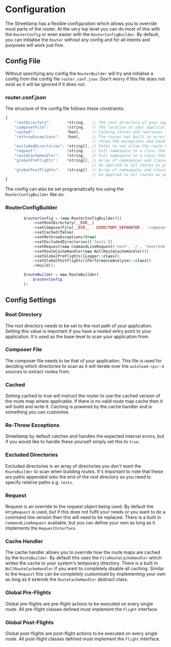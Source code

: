 # Configuration

The Streetlamp has a flexible configuration which allows you to override most parts of the router.
At the very top level you can do most of this with the `RouterConfig` or even easier with the `RouterConfigBuilder`.
By default, you can initialise the `Router` without any config and for all intents and purposes will work just fine.

## Config File

Without specifying any config the `RouterBuilder` will try and initialise a config from the config file `router.conf.json`.
Don't worry if this file does not exist as it will be ignored if it does not.

### router.conf.json

The structure of the config file follows these constraints:

```javascript
{
    "rootDirectory":       ?string,   // The root directory of your application
    "composerFile":        ?string,   // The location of your application's composer file
    "cached":              ?bool,     // Caching stores and retrieves the application's route mapping
    "rethrowExceptions":   ?bool,     // The router has built in error handling, but you can optionally 
                                      // throw the exceptions and handle them yourself
    "excludedDirectories": ?string[], // Paths to not allow the route builder to scan
    "request":             ?string    // Full namespace to a class that implements `RequestInterface`
    "routeCacheHandler":   ?string,   // Full namespace to a class that extends `RouteCacheHandler`
    "globalPreFlights":    ?string[], // Array of namespaces and classes that implement `Flight` to 
                                      // be applied to all routes as pre-flights
    "globalPostFlights":   ?string[]  // Array of namespaces and classes that implement `Flight` to 
                                      // be applied to all routes as post-flights
}
```

The config can also be set programatically too using the `RouterConfigBuilder` like so:

### RouterConfigBuilder

```php
        $routerConfig = (new RouterConfigBuilder())
            ->setRootDirectory(__DIR__)
            ->setComposerFile(__DIR__ . DIRECTORY_SEPARATOR . 'composer.json')
            ->setCached(false)
            ->setRethrowExceptions(true)
            ->setExcludedDirectories(['tests'])
            ->setRequest(new CommandLineRequest('test', '/', 'text/html'))
            ->setRouteCacheHandler(new NullRouteCacheHandler())
            ->setGlobalPreFlights([Logger::class])
            ->setGlobalPostFlights([PerformanceAnalyser::class])
            ->build();

        $routeBuilder = new RouteBuilder(
            $routerConfig
        );
```

## Config Settings

### Root Directory

The root directory needs to be set to the root path of your application.
Setting this value is important if you have a nested entry point to your application.
It's used as the base level to scan your application from.

### Composer File

The composer file needs to be that of your application.
This file is used for deciding which directories to scan as it will iterate over the `autoload->psr-4` sources to extract routes from.

### Cached

Setting cached to true will instruct the router to use the cached version of the route map where applicable.
If there is no valid route map cache then it will build and write it.
Caching is powered by the cache handler and is something you can customise.

### Re-Throw Exceptions

Streetlamp by default catches and handles the expected internal errors, but if you would like to handle these yourself simply set this to `true`.

### Excluded Directories

Excluded directories is an array of directories you don't want the `RouteBuilder` to scan when building routes.
It's important to note that these are paths appended onto the end of the root directory so you need to specify relative paths e.g. `tests`.

### Request

Request is an override to the request object being used.
By default the `HttpRequest` is used, but if this does not fulfil your needs or you want to do a command line version then this will need to be replaced.
There is a built in `CommandLineRequest` available, but you can define your own as long as it implements the `RequestInterface`.

### Cache Handler

The cache handler allows you to override how the route maps are cached by the `RouteBuilder`.
By default this uses the `FileRouteCacheHandler` which writes the cache to your system's temporary directory.
There is a built in `NullRouteCacheHandler` if you want to completely disable all caching.
Similar to the `Request` this can be completely customised by implementing your own as long as it extends the `RouteCacheHandler` abstract class.

### Global Pre-Flights

Global pre-flights are pre-flight actions to be executed on every single route.
All pre-flight classes defined must implement the `Flight` interface.

### Global Post-Flights

Global post-flights are post-flight actions to be executed on every single route.
All post-flight classes defined must implement the `Flight` interface.

